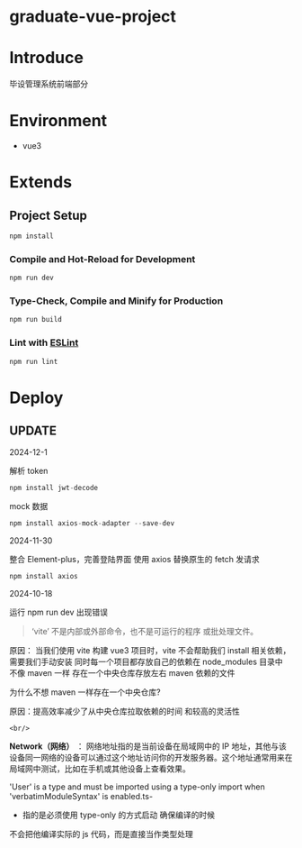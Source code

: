 # graduate-vue-project

# Introduce

毕设管理系统前端部分

# Environment

- vue3

# Extends

## Project Setup

```sh
npm install
```

### Compile and Hot-Reload for Development

```sh
npm run dev
```

### Type-Check, Compile and Minify for Production

```sh
npm run build
```

### Lint with [ESLint](https://eslint.org/)

```sh
npm run lint
```

# Deploy

## UPDATE

2024-12-1

解析 token

```js
npm install jwt-decode
```

mock 数据

```js
npm install axios-mock-adapter --save-dev
```

2024-11-30

整合 Element-plus，完善登陆界面 使用 axios 替换原生的 fetch 发请求

```js
npm install axios
```

2024-10-18

运行 npm run dev 出现错误

> ‘vite’ 不是内部或外部命令，也不是可运行的程序
> 或批处理文件。

原因： 当我们使用 vite 构建 vue3 项目时，vite 不会帮助我们 install 相关依赖，需要我们手动安装 同时每一个项目都存放自己的依赖在 node_modules 目录中 不像 maven 一样 存在一个中央仓库存放左右 maven 依赖的文件

为什么不想 maven 一样存在一个中央仓库?

原因：提高效率减少了从中央仓库拉取依赖的时间 和较高的灵活性

`<br/>`

**Network（网络）** ：
网络地址指的是当前设备在局域网中的 IP 地址，其他与该设备同一网络的设备可以通过这个地址访问你的开发服务器。这个地址通常用来在局域网中测试，比如在手机或其他设备上查看效果。

'User' is a type and must be imported using a type-only import when 'verbatimModuleSyntax' is enabled.ts-

- 指的是必须使用 type-only 的方式启动 确保编译的时候

不会把他编译实际的 js 代码，而是直接当作类型处理
